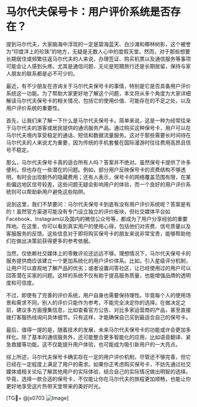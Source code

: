 # 马尔代夫保号卡：用户评价系统是否存在？

提到马尔代夫，大家脑海中浮现的一定是碧海蓝天、白沙滩和椰林树影，这个被誉为“印度洋上的珍珠”的地方，无疑是无数人心中的度假天堂。然而，对于那些想要长期居住或频繁往返马尔代夫的人来说，办理签证、购买机票以及通信服务等事项可能会让人感到头疼。尤其是通信问题，无论是短期旅行还是长期居留，保持与家人朋友的联系都是必不可少的。

最近，有不少朋友在咨询关于马尔代夫保号卡的事情，特别是它是否具备用户评价系统这一功能。为了帮助大家更好地了解这个问题，本文将从多个角度为大家详细解读马尔代夫保号卡的相关情况，包括它的使用价值、可能存在的不足之处，以及用户评价系统的重要性。

首先，让我们来了解一下什么是马尔代夫保号卡。简单来说，这是一种为经常往来于马尔代夫的游客或居民提供的通讯服务产品。通过购买这种保号卡，用户可以在马尔代夫境内享受稳定的通话、短信和数据流量服务。这对于那些需要长时间待在马尔代夫的人来说尤为重要，因为传统的手机套餐在国际漫游时往往费用高昂且信号不稳定。

那么，马尔代夫保号卡真的适合所有人吗？答案并不绝对。虽然保号卡提供了许多便利，但也存在一些潜在的问题。例如，部分用户反映保号卡的资费结构不够透明，有时会出现额外的隐藏费用；还有人表示，保号卡的网络覆盖范围有限，在某些偏远地区信号较差。这些问题无疑会影响用户的体验，而一个良好的用户评价系统则可以帮助新用户避免这些陷阱。

说到这里，我们不禁要问：马尔代夫保号卡到底有没有用户评价系统呢？答案是有的！虽然官方渠道可能没有专门设立独立的评价板块，但社交媒体平台如Facebook、Instagram以及国内的微信公众号等，都成为了用户分享经验的重要阵地。在这里，你可以看到真实用户的使用心得，包括他们对资费、信号质量以及客服服务的反馈。这些信息对于即将购买保号卡的朋友来说非常宝贵，能够帮助他们在做出决策前获得更多的参考依据。

当然，仅依赖社交媒体上的零散评论还远远不够。理想情况下，马尔代夫保号卡的服务提供商应该建立一个更加系统化的用户评价体系。比如，引入星级评分机制，让用户可以直观地了解产品的优劣；或者设置问答社区，让已经使用过的用户可以回答潜在买家的问题。这样的系统不仅有助于提高服务质量，也能增强品牌的透明度和可信度。

不过，即使有了完善的评价系统，用户自身也需要保持理性。毕竟每个人的使用场景和需求不同，别人的评价只能作为参考，不能完全决定你的选择。在做决定之前，建议多方面搜集信息，比如查看官方公告、对比多家运营商的产品，甚至直接拨打客服热线询问具体细节。只有这样，才能确保自己买到最适合自己的保号卡。

最后，值得一提的是，随着技术的发展，未来马尔代夫保号卡的功能或许会更加多样化。除了基本的通信服务外，还可能整合更多智能化的应用，比如语音翻译、紧急救援等功能。这不仅能提升用户体验，也可能成为吸引新用户的一大亮点。

综上所述，马尔代夫保号卡确实存在一定的用户评价机制，尽管还不够完善，但它已经在一定程度上满足了用户的需求。如果你正考虑购买保号卡，不妨先通过社交媒体或相关论坛了解其他用户的实际体验，结合自己的实际情况做出明智的选择。毕竟，选择一款合适的保号卡，不仅能让你在马尔代夫的旅程更加顺畅，也能让你更好地享受这片热带天堂带来的美好时光。

[TG💪+ @jx0703 ![Image](https://github.com/user-attachments/assets/dbca1d08-cadb-493c-b0ec-ad6f7a83f270)]